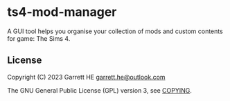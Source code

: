 # ts4-mod-manager

A GUI tool helps you organise your collection of mods and custom contents for
game: The Sims 4.

## License

Copyright (C) 2023 Garrett HE <garrett.he@outlook.com>

The GNU General Public License (GPL) version 3, see [COPYING](./COPYING).
